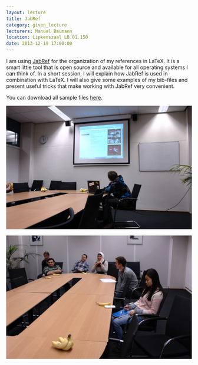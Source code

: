 ```yaml
---
layout: lecture
title: JabRef
category: given_lecture
lecturers: Manuel Baumann
location: Lipkenszaal LB 01.150
date: 2013-12-19 17:00:00
---
```


I am using [JabRef] for the organization of my references in LaTeX. It is a smart little tool that is open source and available for all operating systems I can think of. In a short session, I will explain how JabRef is used in combination with LaTeX. I will also give some examples of my bib-files and present useful tricks that make working with JabRef very convenient.

You can download all sample files [here](/presentations/jabref/JabRef_goes_baNaNa.tar).

[JabRef]: http://jabref.sourceforge.net/

![photo of presentation](/presentations/jabref/images/photo_1.jpg)

![photo of presentation](/presentations/jabref/images/photo_2.jpg)
